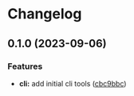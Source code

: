 # Changelog

## 0.1.0 (2023-09-06)


### Features

* **cli:** add initial cli tools ([cbc9bbc](https://github.com/renz0ca/full-release-system/commit/cbc9bbc0aa1fa17da28f9b05248ee585f853a1d6))
